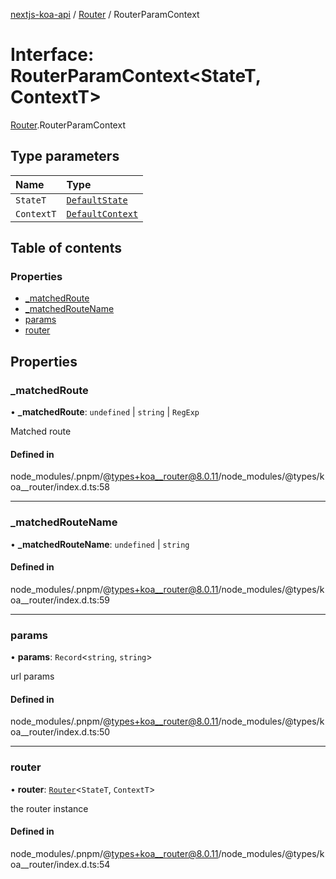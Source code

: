 [nextjs-koa-api](../README.md) / [Router](../modules/Router.md) / RouterParamContext

# Interface: RouterParamContext<StateT, ContextT\>

[Router](../modules/Router.md).RouterParamContext

## Type parameters

| Name       | Type                                      |
| :--------- | :---------------------------------------- |
| `StateT`   | [`DefaultState`](Koa.DefaultState.md)     |
| `ContextT` | [`DefaultContext`](Koa.DefaultContext.md) |

## Table of contents

### Properties

- [\_matchedRoute](Router.RouterParamContext.md#_matchedroute)
- [\_matchedRouteName](Router.RouterParamContext.md#_matchedroutename)
- [params](Router.RouterParamContext.md#params)
- [router](Router.RouterParamContext.md#router)

## Properties

### \_matchedRoute

• **\_matchedRoute**: `undefined` \| `string` \| `RegExp`

Matched route

#### Defined in

node_modules/.pnpm/@types+koa__router@8.0.11/node_modules/@types/koa\_\_router/index.d.ts:58

---

### \_matchedRouteName

• **\_matchedRouteName**: `undefined` \| `string`

#### Defined in

node_modules/.pnpm/@types+koa__router@8.0.11/node_modules/@types/koa\_\_router/index.d.ts:59

---

### params

• **params**: `Record`<`string`, `string`\>

url params

#### Defined in

node_modules/.pnpm/@types+koa__router@8.0.11/node_modules/@types/koa\_\_router/index.d.ts:50

---

### router

• **router**: [`Router`](../classes/Router.md)<`StateT`, `ContextT`\>

the router instance

#### Defined in

node_modules/.pnpm/@types+koa__router@8.0.11/node_modules/@types/koa\_\_router/index.d.ts:54
